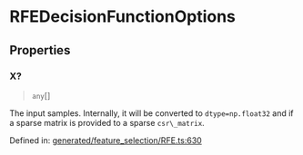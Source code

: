 # RFEDecisionFunctionOptions

## Properties

### X?

> `any`[]

The input samples. Internally, it will be converted to `dtype=np.float32` and if a sparse matrix is provided to a sparse `csr\_matrix`.

Defined in:  [generated/feature\_selection/RFE.ts:630](https://github.com/transitive-bullshit/scikit-learn-ts/blob/b59c1ff/packages/sklearn/src/generated/feature_selection/RFE.ts#L630)
